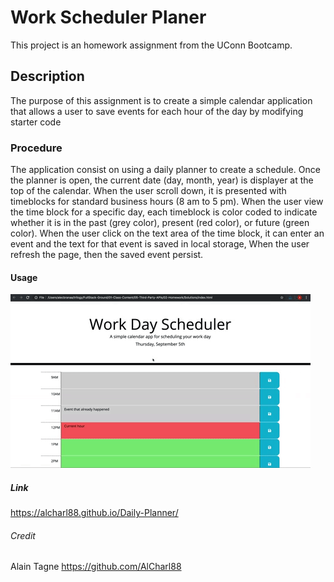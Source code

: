 # Work Scheduler Planer
This project is an homework assignment from the UConn Bootcamp.

## Description
The purpose of this assignment is to create a simple calendar application that allows a user to save events for each hour of the day by modifying starter code

### Procedure

The application consist on using a daily planner to create a schedule. Once the planner is open, the current date (day, month, year) is displayer at the top of the calendar. When the user scroll down, it is presented with timeblocks for standard business hours (8 am to 5 pm). When the user view the time block for a specific day, each timeblock is color coded to indicate whether it is in the past (grey color), present (red color), or future (green color). When the user click on the text area of the time block, it can enter an event and the text for that event is saved in local storage, When the user refresh the page, then the saved event persist.

#### Usage
![Homework-Ddemo](assets/images/05-third-party-apis-homework-demo.gif)


##### Link
https://alcharl88.github.io/Daily-Planner/

###### Credit
Alain Tagne
https://github.com/AlCharl88
